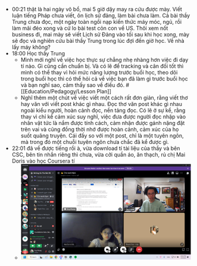 - 00:21 thật là hai ngày vô bổ, mai 5 giờ dậy may ra cứu được mày. Viết luận tiếng Pháp chưa viết, ôn lịch sử đảng, làm bài chưa làm. Cả bài thầy Trung chưa đọc, một ngày toàn ngồi nạp kiến thức máy móc, ngủ, rồi làm mãi đéo xong và cứ lo bài test cỏn con về US. Thôi xem nốt business đi, mai mày sẽ viết Lịch sử Đảng vào tối sau khi học xong, mày sẽ đọc và nghiên cứu bài thầy Trung trong lúc đợi đến giờ học. Về nhà lấy máy không?
- 18:00 Học thầy Trung
	- Mình mới nghĩ về việc học thực sự chẳng nhẹ nhàng hơn việc đi dạy tí nào. Gì cũng cần chuẩn bị. Và có lẽ để tracking và cân đối tốt thì mình có thể thay vì hỏi mức năng lượng trước buổi học, theo dõi trong buổi học thì có thể hỏi cả về việc bạn đã làm gì trước buổi học và bạn nghĩ sao, cảm thấy sao về điều đó. #[[Education/Pedagogy/Lesson Plan]]
	- Nghĩ thêm một chút về việc viết một cách rất đơn giản, rằng viết thơ hay văn với viết post khác gì nhau. Đọc thơ văn post khác gì nhau ngoài kiểu người, hoàn cảnh đọc, nền tảng đọc. Có lẽ ở sự kể, rằng thay vì chỉ kể cảm xúc suy nghĩ, việc đưa được người đọc nhập vào nhân vật tức là nắm được tính cách, cảm nhận được gánh nặng đặt trên vai và cũng đồng thời nhớ được hoàn cảnh, cảm xúc của họ suốt quãng truyện. Cái đấy so với một post, chỉ là một tuyên ngôn, mà trong đó một chuỗi tuyên ngôn chưa chắc đã kể được gì.
- 22:01 đã về được tiếng rồi à, vừa download tí tài liệu của thầy và bên CSC, bên tin nhắn riêng thì chưa, vừa cởi quần áo, ăn thạch, rủ chị Mai Doris vào học Coursera tí
	- ![image.png](../assets/image_1712674907935_0.png)